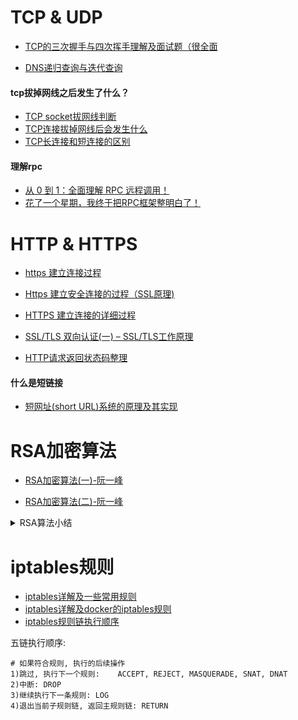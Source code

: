 # TCP & UDP

- [TCP的三次握手与四次挥手理解及面试题（很全面](https://blog.csdn.net/qq_38950316/article/details/81087809)

- [DNS递归查询与迭代查询](https://www.cnblogs.com/qingdaofu/p/7399670.html)

#### tcp拔掉网线之后发生了什么？     
- [TCP socket拔网线判断](https://www.cnblogs.com/mayingkun/p/8076045.html)
- [TCP连接拔掉网线后会发生什么](https://blog.csdn.net/larry_zeng1/article/details/78437050?utm_source=blogxgwz9)
- [TCP长连接和短连接的区别](https://blog.csdn.net/yanglianzhuang/article/details/87966866)

#### 理解rpc
- [从 0 到 1：全面理解 RPC 远程调用！](https://baijiahao.baidu.com/s?id=1637758852641939872&wfr=spider&for=pc)
- [花了一个星期，我终于把RPC框架整明白了！](https://developer.51cto.com/art/201906/597963.htm)

# HTTP & HTTPS
- [https 建立连接过程](https://www.cnblogs.com/felixzh/p/8316710.html)

- [Https 建立安全连接的过程（SSL原理)](https://blog.csdn.net/xiaopang_yan/article/details/78709574)

- [HTTPS 建立连接的详细过程](https://www.cnblogs.com/liyuhui-Z/p/7844880.html)

- [SSL/TLS 双向认证(一) – SSL/TLS工作原理](https://blog.csdn.net/ustccw/article/details/76691248)

- [HTTP请求返回状态码整理](https://blog.csdn.net/hualf/article/details/78989618)

#### 什么是短链接
- [短网址(short URL)系统的原理及其实现](https://segmentfault.com/a/1190000012088345?utm_source=tag-newest)

# RSA加密算法
- [RSA加密算法(一)-阮一峰](http://www.ruanyifeng.com/blog/2013/06/rsa_algorithm_part_one.html)

- [RSA加密算法(二)-阮一峰](http://www.ruanyifeng.com/blog/2013/07/rsa_algorithm_part_two.html)

<details>
    <summary>RSA算法小结</summary>

公私钥选择:
```shell
1). 选取质数p, q, 得到 n = p * q
2). 欧拉函数 &(n) = (p - 1)(q - 1)
3). 选e, 1 < e < &(n), 且e, &(n)互质
4). 选d, ed % &(n) = 1

得到:
公钥-(n, e)
私钥-(n, d)
``` 

加密过程:
```shell
加密: x' = x^e % n
解密: x = x'^d % n
```
</details>


# iptables规则
- [iptables详解及一些常用规则](https://www.jianshu.com/p/ee4ee15d3658)           
- [iptables详解及docker的iptables规则](https://blog.csdn.net/m0_49946916/article/details/109277325)
- [iptables规则链执行顺序](https://blog.csdn.net/houlc/article/details/7089436)

五链执行顺序:         
```shell
# 如果符合规则, 执行的后续操作
1)跳过, 执行下一个规则:    ACCEPT, REJECT, MASQUERADE, SNAT, DNAT
2)中断: DROP
3)继续执行下一条规则: LOG
4)退出当前子规则链, 返回主规则链: RETURN
```
